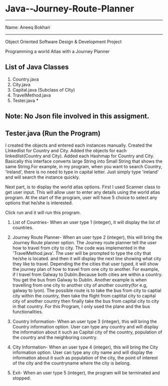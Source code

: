 # Java--Journey-Route-Planner


---------------------------------------
Name: Aneeq Bokhari

---------------------------------------

Object Oriented Software Design & Development Project

Programming  a world Atlas with a Journey Planner


List of Java Classes
---------------------
1. Country.java
2. City.java
3. Capital.java  (Subclass of CIty) 
4. TravelMethod.java
5. Tester.java *


Note: No Json file involved in this assigment.
------------------------------
Tester.java (Run the Program)
------------------------------


I created the objects and entered each instances manually.
Created the LInkedlist for Country and City.
Added the objects for each linkedlist(Country and City).
Added each Hashmap for Country and City. Basically this interface converts large String into Small String that shows the same String.For example, in my program, when you want to search Country, 'Ireland', there is no need to type in capital letter. Just simply type 'ireland' and will search the instance quickly.


Next part, is to display the world atlas options. First I used Scanner class to get user input. This will allow user to enter any details using the world atlas program. At the start of the program, user will have 5 choice to select any options that he/she is interested.

Click run and it will run this program. 

1. List of Countries- When an user type 1 (integer), it will display the list of countries. 

2. Journey Route Planner-  When an user type  2 (integer), this will bring the Journey Route planner option. The Journey route planner tell the user how to travel from city to city. The code was implemented in the 'TravelMethod.java'. The user will be prompted to type the city that he/she is located. and then it will display the next line showing what city they like to travel. Depending the the cities that user typed, it will show the journey plan of how to travel from one city to another. For example, if I travel from Galway to Dublin.Because both cities are within a country. You get the bus from Galway to Dublin.
Another example is when travelling from one city to another city of another country(for e.g, galway to lyon). The possible route is to take the bus from city to captial city  within the country, then take the flight from captital city to capital city of another country then finally take the bus from capital city to city in that country.
For this Program, I only used the plane and the bus functionalities.


3.  Country Information-  When an user type  3 (integer), this will bring the Country information option. User can type any country and will display the information about it such as Capital city of the country, population of the country and the neighboring country.

4.  City Information-  When an user type  4 (integer), this will bring the City information option. User can type any city name and will display the information about it such as   population of the city, the point of interest of the city and the  countryname where the city is belong.

5. Exit- When an user type  5 (integer), the program will be terminated and stopped. 
